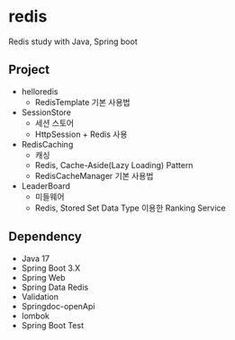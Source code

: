 # redis
Redis study with Java, Spring boot

## Project
- helloredis
  - RedisTemplate 기본 사용법
- SessionStore
  - 세션 스토어
  - HttpSession + Redis 사용
- RedisCaching
  - 캐싱
  - Redis, Cache-Aside(Lazy Loading) Pattern
  - RedisCacheManager 기본 사용법
- LeaderBoard
  - 미들웨어
  - Redis, Stored Set Data Type 이용한 Ranking Service
  
## Dependency
- Java 17
- Spring Boot 3.X
- Spring Web
- Spring Data Redis
- Validation
- Springdoc-openApi
- lombok
- Spring Boot Test
